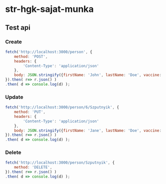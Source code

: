 # str-hgk-sajat-munka

## Test api
### Create
```Javascript
fetch('http://localhost:3000/person', {
    method: 'POST',
    headers: {
        'Content-Type': 'application/json'
    },
    body: JSON.stringify({firstName: 'John', lastName: 'Doe', vaccine: 'Astra'})
}).then( r=> r.json() )
.then( d => console.log(d) );
```

### Update
```Javascript
fetch('http://localhost:3000/person/6/Szputnyik', {
    method: 'PUT',
    headers: {
        'Content-Type': 'application/json'
    },
    body: JSON.stringify({firstName: 'Jane', lastName: 'Doe', vaccine: 'Szputnyik'})
}).then( r=> r.json() )
.then( d => console.log(d) );
```

### Delete
```Javascript
fetch('http://localhost:3000/person/Szputnyik', {
    method: 'DELETE',
}).then( r=> r.json() )
.then( d => console.log(d) );
```